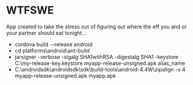 WTFSWE
=====================


App created to take the stress out of figuring out where the eff you and or your partner should eat tonight...


* cordova build --release android
* cd platforms\android\ant-build
* jarsigner -verbose -sigalg SHA1withRSA -digestalg SHA1 -keystore C:\my-release-key.keystore myapp-release-unsigned.apk alias_name
* C:\androidsdk\androidsdk\sdk\build-tools\android-4.4W\zipalign -v 4 myapp-release-unsigned.apk myapp.apk